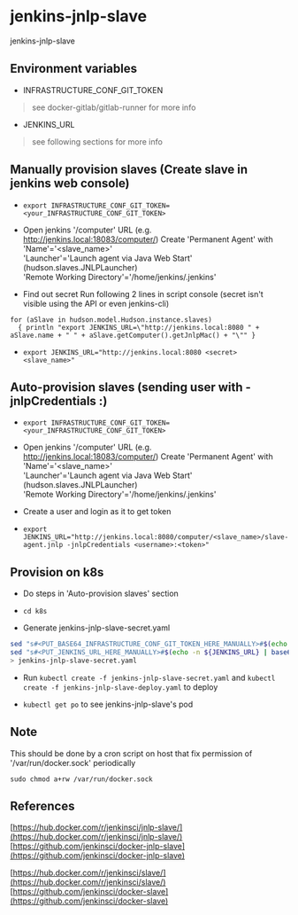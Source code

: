 
# jenkins-jnlp-slave
jenkins-jnlp-slave

## Environment variables

- INFRASTRUCTURE_CONF_GIT_TOKEN
> see docker-gitlab/gitlab-runner for more info

- JENKINS_URL
> see following sections for more info

## Manually provision slaves (Create slave in jenkins web console)

- `export INFRASTRUCTURE_CONF_GIT_TOKEN=<your_INFRASTRUCTURE_CONF_GIT_TOKEN>`

- Open jenkins '/computer' URL (e.g. http://jenkins.local:18083/computer/)
  Create 'Permanent Agent' with  
  'Name'='<slave_name>'  
  'Launcher'='Launch agent via Java Web Start' (hudson.slaves.JNLPLauncher)  
  'Remote Working Directory'='/home/jenkins/.jenkins'

- Find out secret
  Run following 2 lines in script console (secret isn't visible using the API or even jenkins-cli)

```
for (aSlave in hudson.model.Hudson.instance.slaves)
  { println "export JENKINS_URL=\"http://jenkins.local:8080 " + aSlave.name + " " + aSlave.getComputer().getJnlpMac() + "\"" }

```

- `export JENKINS_URL="http://jenkins.local:8080 <secret> <slave_name>"`

## Auto-provision slaves (sending user with -jnlpCredentials <username>:<token>)

- `export INFRASTRUCTURE_CONF_GIT_TOKEN=<your_INFRASTRUCTURE_CONF_GIT_TOKEN>`

- Open jenkins '/computer' URL (e.g. http://jenkins.local:18083/computer/)
  Create 'Permanent Agent' with  
  'Name'='<slave_name>'  
  'Launcher'='Launch agent via Java Web Start' (hudson.slaves.JNLPLauncher)  
  'Remote Working Directory'='/home/jenkins/.jenkins'

- Create a user and login as it to get token

- `export JENKINS_URL="http://jenkins.local:8080/computer/<slave_name>/slave-agent.jnlp -jnlpCredentials <username>:<token>"`

## Provision on k8s

- Do steps in 'Auto-provision slaves' section

- `cd k8s`

- Generate jenkins-jnlp-slave-secret.yaml

```sh
sed "s#<PUT_BASE64_INFRASTRUCTURE_CONF_GIT_TOKEN_HERE_MANUALLY>#$(echo -n ${INFRASTRUCTURE_CONF_GIT_TOKEN} | base64 -w 0)#" jenkins-jnlp-slave-secret.template | \
sed "s#<PUT_JENKINS_URL_HERE_MANUALLY>#$(echo -n ${JENKINS_URL} | base64 -w 0)#" \
> jenkins-jnlp-slave-secret.yaml
```

- Run `kubectl create -f jenkins-jnlp-slave-secret.yaml` and `kubectl create -f jenkins-jnlp-slave-deploy.yaml` to deploy

- `kubectl get po` to see jenkins-jnlp-slave's pod

## Note

This should be done by a cron script on host that fix permission of '/var/run/docker.sock' periodically

```
sudo chmod a+rw /var/run/docker.sock
```

## References

[https://hub.docker.com/r/jenkinsci/jnlp-slave/](https://hub.docker.com/r/jenkinsci/jnlp-slave/)
[https://github.com/jenkinsci/docker-jnlp-slave](https://github.com/jenkinsci/docker-jnlp-slave)

[https://hub.docker.com/r/jenkinsci/slave/](https://hub.docker.com/r/jenkinsci/slave/)
[https://github.com/jenkinsci/docker-slave](https://github.com/jenkinsci/docker-slave)
